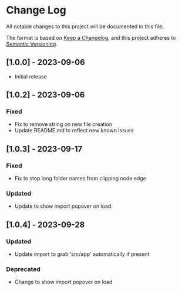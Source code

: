 # Change Log

All notable changes to this project will be documented in this file.

The format is based on [Keep a Changelog](https://keepachangelog.com/en/1.0.0/),
and this project adheres to [Semantic Versioning](https://semver.org/spec/v2.0.0.html).

## [1.0.0] - 2023-09-06

- Initial release

## [1.0.2] - 2023-09-06

### Fixed
- Fix to remove string on new file creation
- Update README.md to reflect new known issues

## [1.0.3] - 2023-09-17

### Fixed
- Fix to stop long folder names from clipping node edge

### Updated
- Update to show import popover on load

## [1.0.4] - 2023-09-28

### Updated
- Update import to grab 'src/app' automatically if present

### Deprecated
- Change to show import popover on load